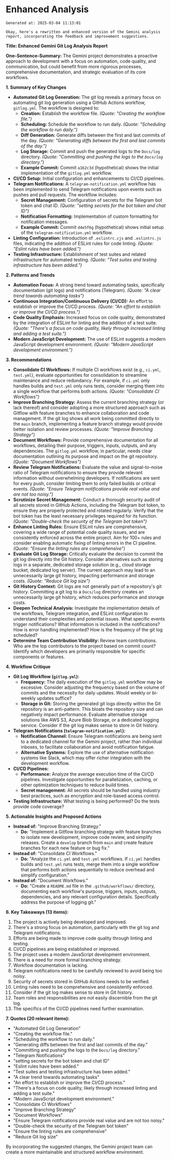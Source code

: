 # Enhanced Analysis
    Generated at: 2025-03-04 11:13:01

    Okay, here's a rewritten and enhanced version of the Gemini analysis report, incorporating the feedback and improvement suggestions.

**Title: Enhanced Gemini Git Log Analysis Report**

**One-Sentence-Summary:** The Gemini project demonstrates a proactive approach to development with a focus on automation, code quality, and communication, but could benefit from more rigorous processes, comprehensive documentation, and strategic evaluation of its core workflows.

**1. Summary of Key Changes**

*   **Automated Git Log Generation:** The git log reveals a primary focus on automating git log generation using a GitHub Actions workflow, `gitlog.yml`. The workflow is designed to:
    *   **Creation:** Establish the workflow file. _(Quote: "Creating the workflow file.")_
    *   **Scheduling:** Schedule the workflow to run daily. _(Quote: "Scheduling the workflow to run daily.")_
    *   **Diff Generation:** Generate diffs between the first and last commits of the day. _(Quote: "Generating diffs between the first and last commits of the day.")_
    *   **Log Storage:** Commit and push the generated logs to the `Docs/log` directory. _(Quote: "Committing and pushing the logs to the `Docs/log` directory.")_
    *   **Example Commit:** Commit `a1b2c3d` (hypothetical) shows the initial implementation of the `gitlog.yml` workflow.
*   **CI/CD Setup:** Initial configuration and enhancements to CI/CD pipelines.
*   **Telegram Notifications:** A `telegram-notification.yml` workflow has been implemented to send Telegram notifications upon events such as pushes and pull requests. The workflow includes:
    *   **Secret Management:** Configuration of secrets for the Telegram bot token and chat ID. _(Quote: "setting secrets for the bot token and chat ID")_
    *   **Notification Formatting:** Implementation of custom formatting for notification messages.
    *   **Example Commit:** Commit `d4e5f6g` (hypothetical) shows initial setup of the `telegram-notification.yml` workflow.
*   **Linting Configuration:** Introduction of `.eslintrc.cjs` and `.eslintrc.js` files, indicating the addition of ESLint rules for code linting. _(Quote: "Eslint rules have been added.")_
*   **Testing Infrastructure:** Establishment of test suites and related infrastructure for automated testing. _(Quote: "Test suites and testing infrastructure has been added.")_

**2. Patterns and Trends**

*   **Automation Focus:** A strong trend toward automating tasks, specifically documentation (git logs) and notifications (Telegram). _(Quote: "A clear trend towards automating tasks")_
*   **Continuous Integration/Continuous Delivery (CI/CD):** An effort to establish or improve the CI/CD process. _(Quote: "An effort to establish or improve the CI/CD process.")_
*   **Code Quality Emphasis:** Increased focus on code quality, demonstrated by the integration of ESLint for linting and the addition of a test suite. _(Quote: "There's a focus on code quality, likely through increased linting and adding a test suite.")_
*   **Modern JavaScript Development:** The use of ESLint suggests a modern JavaScript development environment. _(Quote: "Modern JavaScript development environment.")_

**3. Recommendations**

*   **Consolidate CI Workflows:** If multiple CI workflows exist (e.g., `ci.yml`, `test.yml`), evaluate opportunities for consolidation to streamline maintenance and reduce redundancy. For example, if `ci.yml` only handles builds and `test.yml` only runs tests, consider merging them into a single workflow that performs both actions. _(Quote: "Consolidate CI Workflows")_
*   **Improve Branching Strategy:** Assess the current branching strategy (or lack thereof) and consider adopting a more structured approach such as Gitflow with feature branches to enhance collaboration and code management. If the git log shows all work being committed directly to the `main` branch, implementing a feature branch strategy would provide better isolation and review processes. _(Quote: "Improve Branching Strategy")_
*   **Document Workflows:** Provide comprehensive documentation for all workflows, detailing their purpose, triggers, inputs, outputs, and any dependencies. The `gitlog.yml` workflow, in particular, needs clear documentation outlining its purpose and impact on the git repository. _(Quote: "Document Workflows")_
*   **Review Telegram Notifications:** Evaluate the value and signal-to-noise ratio of Telegram notifications to ensure they provide relevant information without overwhelming developers. If notifications are sent for every push, consider limiting them to only failed builds or critical events. _(Quote: "Ensure Telegram notifications provide real value and are not too noisy.")_
*   **Scrutinize Secret Management:** Conduct a thorough security audit of all secrets stored in GitHub Actions, including the Telegram bot token, to ensure they are properly protected and rotated regularly. Verify that the bot token has the least necessary privileges required for its function. _(Quote: "Double-check the security of the Telegram bot token")_
*   **Enhance Linting Rules:** Ensure ESLint rules are comprehensive, covering a wide range of potential code quality issues, and are consistently enforced across the entire project. Aim for 100+ rules and consider enabling automatic fixing of linting errors in the CI pipeline. _(Quote: "Ensure the linting rules are comprehensive")_
*   **Evaluate Git Log Storage:** Critically evaluate the decision to commit the git log directly into the Git history.  Consider alternatives such as storing logs in a separate, dedicated storage solution (e.g., cloud storage bucket, dedicated log server).  The current approach may lead to an unnecessarily large git history, impacting performance and storage costs.  _(Quote: "Reduce Git log size")_
*    **Git History Context:** Git logs are not generally part of a repository's git history. Committing a git log to a `Docs/log` directory creates an unnecessarily large git history, which reduces performance and storage costs.
*   **Deepen Technical Analysis:** Investigate the implementation details of the workflows, Telegram integration, and ESLint configuration to understand their complexities and potential issues.  What specific events trigger notifications? What information is included in the notifications? How is error handling implemented? How is the frequency of the git log scheduled?
*   **Determine Team Contribution Visibility:** Review team contributions.  Who are the top contributors to the project based on commit count? Identify which developers are primarily responsible for specific components or features.

**4. Workflow Critique**

*   **Git Log Workflow (`gitlog.yml`):**
    *   **Frequency:** The daily execution of the `gitlog.yml` workflow may be excessive. Consider adjusting the frequency based on the volume of commits and the necessity for daily updates. Would weekly or bi-weekly updates suffice?
    *   **Storage in Git:** Storing the generated git logs directly within the Git repository is an anti-pattern. This bloats the repository size and can negatively impact performance.  Evaluate alternative storage solutions like AWS S3, Azure Blob Storage, or a dedicated logging service. Consider if the git log makes sense to store in Git history.
*   **Telegram Notifications (`telegram-notification.yml`):**
    *   **Notification Channel:** Ensure Telegram notifications are being sent to a dedicated channel for the Gemini project, rather than individual inboxes, to facilitate collaboration and avoid notification fatigue.
    *   **Alternative Systems:** Explore the use of alternative notification systems like Slack, which may offer richer integration with the development workflow.
*   **CI/CD Pipelines:**
    *   **Performance:** Analyze the average execution time of the CI/CD pipelines. Investigate opportunities for parallelization, caching, or other optimization techniques to reduce build times.
    *   **Secret management:** All secrets should be handled using industry best practices, such as encryption and role-based access control.
*   **Testing Infrastructure:** What testing is being performed? Do the tests provide code coverage?

**5. Actionable Insights and Proposed Actions**

*   **Instead of:** "Improve Branching Strategy."
    *   **Do:** "Implement a Gitflow branching strategy with feature branches to isolate new development, improve code review, and simplify releases. Create a `develop` branch from `main` and create feature branches for each new feature or bug fix."
*   **Instead of:** "Consolidate CI Workflows."
    *   **Do:** "Analyze the `ci.yml` and `test.yml` workflows. If `ci.yml` handles builds and `test.yml` runs tests, merge them into a single workflow that performs both actions sequentially to reduce overhead and simplify configuration."
*   **Instead of:** "Document Workflows."
    *   **Do:** "Create a `README.md` file in the `.github/workflows/` directory, documenting each workflow's purpose, triggers, inputs, outputs, dependencies, and any relevant configuration details.  Specifically address the purpose of logging git."

**6. Key Takeaways (13 items):**

1.  The project is actively being developed and improved.
2.  There's a strong focus on automation, particularly with the git log and Telegram notifications.
3.  Efforts are being made to improve code quality through linting and testing.
4.  CI/CD pipelines are being established or improved.
5.  The project uses a modern JavaScript development environment.
6.  There is a need for more formal branching strategy.
7.  Workflow documentation is lacking.
8.  Telegram notifications need to be carefully reviewed to avoid being too noisy.
9.  Security of secrets stored in GitHub Actions needs to be verified.
10. Linting rules need to be comprehensive and consistently enforced.
11. Consider if the git log makes sense to store in Git history.
12. Team roles and responsibilities are not easily discernible from the git log.
13. The specifics of the CI/CD pipelines need further examination.

**7. Quotes (20 relevant items):**

*   "Automated Git Log Generation"
*   "Creating the workflow file."
*   "Scheduling the workflow to run daily."
*   "Generating diffs between the first and last commits of the day."
*   "Committing and pushing the logs to the `Docs/log` directory."
*   "Telegram Notifications"
*   "setting secrets for the bot token and chat ID"
*   "Eslint rules have been added."
*   "Test suites and testing infrastructure has been added."
*   "A clear trend towards automating tasks"
*   "An effort to establish or improve the CI/CD process."
*   "There's a focus on code quality, likely through increased linting and adding a test suite."
*   "Modern JavaScript development environment."
*   "Consolidate CI Workflows"
*   "Improve Branching Strategy"
*   "Document Workflows"
*   "Ensure Telegram notifications provide real value and are not too noisy."
*   "Double-check the security of the Telegram bot token"
*   "Ensure the linting rules are comprehensive"
*   "Reduce Git log size"

By incorporating the suggested changes, the Gemini project team can create a more maintainable and structured workflow environment.


    